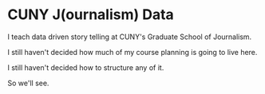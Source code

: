 CUNY J(ournalism) Data
=========

I teach data driven story telling at CUNY's Graduate School of Journalism. 

I still haven't decided how much of my course planning is going to live here.

I still haven't decided how to structure any of it. 

So we'll see. 
